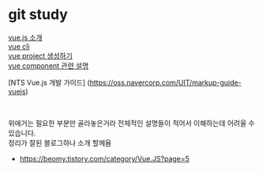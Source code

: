 # git study

[vue.js 소개](src/vue.md) <br>
[vue cli](src/vue-cli.md) <br>
[vue project 생성하기](src/vue-create-project.md) <br>
[vue component 관련 설명](src/vue-component.md) <br>

[NTS Vue.js 개발 가이드] (https://oss.navercorp.com/UIT/markup-guide-vuejs)

<br>

위에거는 필요한 부분만 골라놓은거라 전체적인 설명들이 적어서 이해하는데 어려울 수 있습니다. <br>
정리가 잘된 블로그하나 소개 할께욤
- https://beomy.tistory.com/category/Vue.JS?page=5

 
